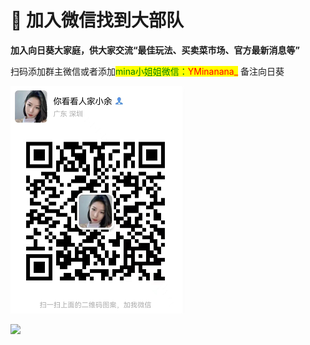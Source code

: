 # 👬 加入微信找到大部队

**加入向日葵大家庭，供大家交流“最佳玩法、买卖菜市场、官方最新消息等”**

扫码添加群主微信或者添加<mark style="color:green;">mina小姐姐微信：</mark><mark style="color:red;">YMinanana\_</mark> 备注向日葵

![](.gitbook/assets/e32f34da90f02929969eb0c18c8775e.png)

![](.gitbook/assets/微信图片\_20220425155703.jpg)
